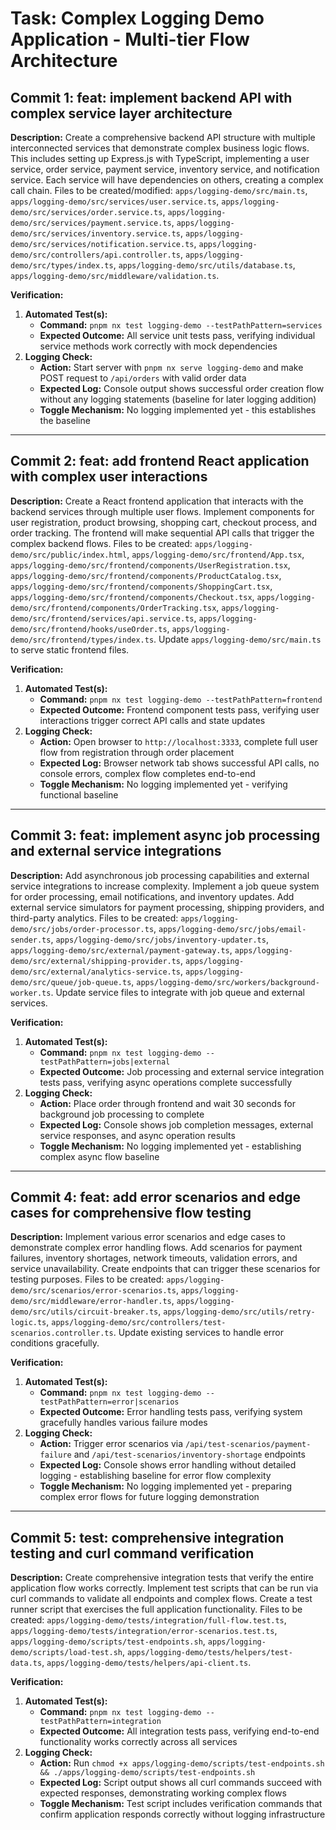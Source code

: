 # Task: Complex Logging Demo Application - Multi-tier Flow Architecture

## Commit 1: feat: implement backend API with complex service layer architecture
**Description:**
Create a comprehensive backend API structure with multiple interconnected services that demonstrate complex business logic flows. This includes setting up Express.js with TypeScript, implementing a user service, order service, payment service, inventory service, and notification service. Each service will have dependencies on others, creating a complex call chain. Files to be created/modified: `apps/logging-demo/src/main.ts`, `apps/logging-demo/src/services/user.service.ts`, `apps/logging-demo/src/services/order.service.ts`, `apps/logging-demo/src/services/payment.service.ts`, `apps/logging-demo/src/services/inventory.service.ts`, `apps/logging-demo/src/services/notification.service.ts`, `apps/logging-demo/src/controllers/api.controller.ts`, `apps/logging-demo/src/types/index.ts`, `apps/logging-demo/src/utils/database.ts`, `apps/logging-demo/src/middleware/validation.ts`.

**Verification:**
1. **Automated Test(s):**
   * **Command:** `pnpm nx test logging-demo --testPathPattern=services`
   * **Expected Outcome:** All service unit tests pass, verifying individual service methods work correctly with mock dependencies
2. **Logging Check:**
   * **Action:** Start server with `pnpm nx serve logging-demo` and make POST request to `/api/orders` with valid order data
   * **Expected Log:** Console output shows successful order creation flow without any logging statements (baseline for later logging addition)
   * **Toggle Mechanism:** No logging implemented yet - this establishes the baseline

---

## Commit 2: feat: add frontend React application with complex user interactions
**Description:**
Create a React frontend application that interacts with the backend services through multiple user flows. Implement components for user registration, product browsing, shopping cart, checkout process, and order tracking. The frontend will make sequential API calls that trigger the complex backend flows. Files to be created: `apps/logging-demo/src/public/index.html`, `apps/logging-demo/src/frontend/App.tsx`, `apps/logging-demo/src/frontend/components/UserRegistration.tsx`, `apps/logging-demo/src/frontend/components/ProductCatalog.tsx`, `apps/logging-demo/src/frontend/components/ShoppingCart.tsx`, `apps/logging-demo/src/frontend/components/Checkout.tsx`, `apps/logging-demo/src/frontend/components/OrderTracking.tsx`, `apps/logging-demo/src/frontend/services/api.service.ts`, `apps/logging-demo/src/frontend/hooks/useOrder.ts`, `apps/logging-demo/src/frontend/types/index.ts`. Update `apps/logging-demo/src/main.ts` to serve static frontend files.

**Verification:**
1. **Automated Test(s):**
   * **Command:** `pnpm nx test logging-demo --testPathPattern=frontend`
   * **Expected Outcome:** Frontend component tests pass, verifying user interactions trigger correct API calls and state updates
2. **Logging Check:**
   * **Action:** Open browser to `http://localhost:3333`, complete full user flow from registration through order placement
   * **Expected Log:** Browser network tab shows successful API calls, no console errors, complex flow completes end-to-end
   * **Toggle Mechanism:** No logging implemented yet - verifying functional baseline

---

## Commit 3: feat: implement async job processing and external service integrations
**Description:**
Add asynchronous job processing capabilities and external service integrations to increase complexity. Implement a job queue system for order processing, email notifications, and inventory updates. Add external service simulators for payment processing, shipping providers, and third-party analytics. Files to be created: `apps/logging-demo/src/jobs/order-processor.ts`, `apps/logging-demo/src/jobs/email-sender.ts`, `apps/logging-demo/src/jobs/inventory-updater.ts`, `apps/logging-demo/src/external/payment-gateway.ts`, `apps/logging-demo/src/external/shipping-provider.ts`, `apps/logging-demo/src/external/analytics-service.ts`, `apps/logging-demo/src/queue/job-queue.ts`, `apps/logging-demo/src/workers/background-worker.ts`. Update service files to integrate with job queue and external services.

**Verification:**
1. **Automated Test(s):**
   * **Command:** `pnpm nx test logging-demo --testPathPattern=jobs|external`
   * **Expected Outcome:** Job processing and external service integration tests pass, verifying async operations complete successfully
2. **Logging Check:**
   * **Action:** Place order through frontend and wait 30 seconds for background job processing to complete
   * **Expected Log:** Console shows job completion messages, external service responses, and async operation results
   * **Toggle Mechanism:** No logging implemented yet - establishing complex async flow baseline

---

## Commit 4: feat: add error scenarios and edge cases for comprehensive flow testing
**Description:**
Implement various error scenarios and edge cases to demonstrate complex error handling flows. Add scenarios for payment failures, inventory shortages, network timeouts, validation errors, and service unavailability. Create endpoints that can trigger these scenarios for testing purposes. Files to be created: `apps/logging-demo/src/scenarios/error-scenarios.ts`, `apps/logging-demo/src/middleware/error-handler.ts`, `apps/logging-demo/src/utils/circuit-breaker.ts`, `apps/logging-demo/src/utils/retry-logic.ts`, `apps/logging-demo/src/controllers/test-scenarios.controller.ts`. Update existing services to handle error conditions gracefully.

**Verification:**
1. **Automated Test(s):**
   * **Command:** `pnpm nx test logging-demo --testPathPattern=error|scenarios`
   * **Expected Outcome:** Error handling tests pass, verifying system gracefully handles various failure modes
2. **Logging Check:**
   * **Action:** Trigger error scenarios via `/api/test-scenarios/payment-failure` and `/api/test-scenarios/inventory-shortage` endpoints
   * **Expected Log:** Console shows error handling without detailed logging - establishing baseline for error flow complexity
   * **Toggle Mechanism:** No logging implemented yet - preparing complex error flows for future logging demonstration

---

## Commit 5: test: comprehensive integration testing and curl command verification
**Description:**
Create comprehensive integration tests that verify the entire application flow works correctly. Implement test scripts that can be run via curl commands to validate all endpoints and complex flows. Create a test runner script that exercises the full application functionality. Files to be created: `apps/logging-demo/tests/integration/full-flow.test.ts`, `apps/logging-demo/tests/integration/error-scenarios.test.ts`, `apps/logging-demo/scripts/test-endpoints.sh`, `apps/logging-demo/scripts/load-test.sh`, `apps/logging-demo/tests/helpers/test-data.ts`, `apps/logging-demo/tests/helpers/api-client.ts`.

**Verification:**
1. **Automated Test(s):**
   * **Command:** `pnpm nx test logging-demo --testPathPattern=integration`
   * **Expected Outcome:** All integration tests pass, verifying end-to-end functionality works correctly across all services
2. **Logging Check:**
   * **Action:** Run `chmod +x apps/logging-demo/scripts/test-endpoints.sh && ./apps/logging-demo/scripts/test-endpoints.sh`
   * **Expected Log:** Script output shows all curl commands succeed with expected responses, demonstrating working complex flows
   * **Toggle Mechanism:** Test script includes verification commands that confirm application responds correctly without logging infrastructure 
